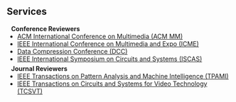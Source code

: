## Services

<h4 style="margin:0 10px 0;">Conference Reviewers</h4>

<ul style="margin:0 0 5px;">
  <li><a href="https://2022.acmmm.org/"><autocolor>ACM International Conference on Multimedia (ACM MM)</autocolor></a></li>
  <li><a href="https://www.2023.ieeeicme.org/"><autocolor>IEEE International Conference on Multimedia and Expo (ICME)</autocolor></a></li>
  <li><a href="https://datacompressionconference.org/"><autocolor>Data Compression Conference (DCC)</autocolor></a></li>
  <li><a href="https://2023.ieee-iscas.org/"><autocolor>IEEE International Symposium on Circuits and Systems (ISCAS)</autocolor></a></li>
</ul>

<h4 style="margin:0 10px 0;">Journal Reviewers</h4>

<ul style="margin:0 0 20px;">
  <li><a href="https://www.computer.org/csdl/journal/tp"><autocolor>IEEE Transactions on Pattern Analysis and Machine Intelligence (TPAMI)</autocolor></a></li>
  <li><a href="https://ieee-cas.org/publication/tcsvt"><autocolor>IEEE Transactions on Circuits and Systems for Video Technology (TCSVT)</autocolor></a></li>
</ul>
